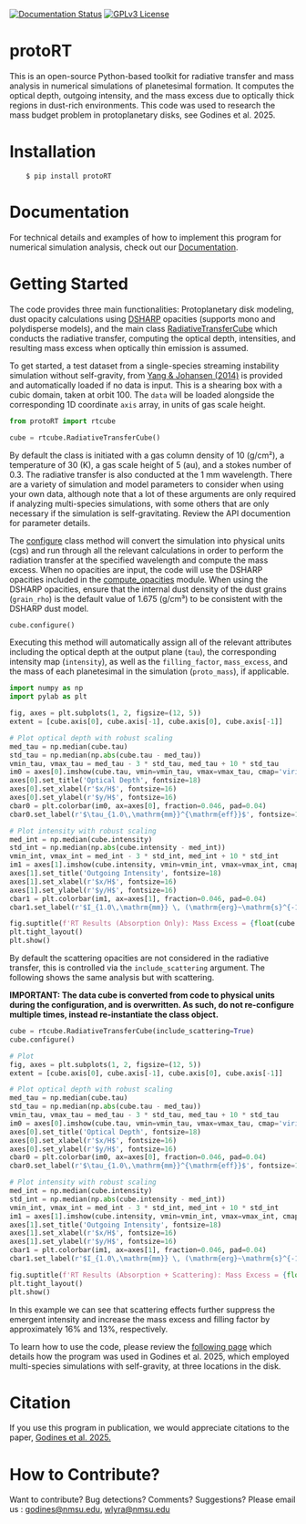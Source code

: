[![Documentation Status](https://readthedocs.org/projects/protort/badge/?version=latest)](https://protort.readthedocs.io/en/latest/)
[![GPLv3 License](https://img.shields.io/badge/License-GPL%20v3-yellow.svg)](https://opensource.org/licenses/LGPL-3.0)

# protoRT

This is an open-source Python-based toolkit for radiative transfer and mass analysis in numerical simulations of planetesimal formation. It computes the optical depth, outgoing intensity, and the mass excess due to optically thick regions in dust-rich environments. This code was used to research the mass budget problem in protoplanetary disks, see Godines et al. 2025.


# Installation

```
    $ pip install protoRT
```


# Documentation

For technical details and examples of how to implement this program for numerical simulation analysis, check out our [Documentation](https://protort.readthedocs.io/en/latest/).


# Getting Started



The code provides three main functionalities: Protoplanetary disk modeling, dust opacity calculations using [DSHARP](https://iopscience.iop.org/article/10.3847/2041-8213/aaf743) opacities (supports mono and polydisperse models), and the main class [RadiativeTransferCube](https://protort.readthedocs.io/en/latest/autoapi/protoRT/rtcube/index.html#protoRT.rtcube.RadiativeTransferCube) which conducts the radiative transfer, computing the optical depth, intensities, and resulting mass excess when optically thin emission is assumed.

To get started, a test dataset from a single-species streaming instability simulation without self-gravity, from [Yang & Johansen (2014)](https://iopscience.iop.org/article/10.1088/0004-637X/792/2/86) is provided and automatically loaded if no data is input. This is a shearing box with a cubic domain, taken at orbit 100. The ``data`` will be loaded alongside the corresponding 1D coordinate ``axis`` array, in units of gas scale height.


```python
from protoRT import rtcube

cube = rtcube.RadiativeTransferCube()
```


By default the class is initiated with a gas column density of 10 (g/cm²), a temperature of 30 (K), a gas scale height of 5 (au), and a stokes number of 0.3. The radiative transfer is also conducted at the 1 mm wavelength. There are a variety of simulation and model parameters to consider when using your own data, although note that a lot of these arguments are only required if analyzing multi-species simulations, with some others that are only necessary if the simulation is self-gravitating. Review the API documention for parameter details. 

The [configure](https://protort.readthedocs.io/en/latest/autoapi/protoRT/rtcube/index.html#id0) class method will convert the simulation into physical units (cgs) and run through all the relevant calculations in order to perform the radiation transfer at the specified wavelength and compute the mass excess. When no opacities are input, the code will use the DSHARP opacities included in the [compute_opacities](https://protort.readthedocs.io/en/latest/autoapi/protoRT/compute_opacities/index.html) module. When using the DSHARP opacities, ensure that the internal dust density of the dust grains (``grain_rho``) is the default value of 1.675 (g/cm³) to be consistent with the DSHARP dust model.

```python
cube.configure()
```

Executing this method will automatically assign all of the relevant attributes including the optical depth at the output plane (``tau``), the corresponding intensity map (``intensity``), as well as the ``filling_factor``, ``mass_excess``, and the mass of each planetesimal in the simulation (``proto_mass``), if applicable.

```python
import numpy as np
import pylab as plt

fig, axes = plt.subplots(1, 2, figsize=(12, 5))
extent = [cube.axis[0], cube.axis[-1], cube.axis[0], cube.axis[-1]]

# Plot optical depth with robust scaling
med_tau = np.median(cube.tau)
std_tau = np.median(np.abs(cube.tau - med_tau))
vmin_tau, vmax_tau = med_tau - 3 * std_tau, med_tau + 10 * std_tau
im0 = axes[0].imshow(cube.tau, vmin=vmin_tau, vmax=vmax_tau, cmap='viridis', extent=extent, origin='lower', aspect='equal')
axes[0].set_title('Optical Depth', fontsize=18)
axes[0].set_xlabel(r'$x/H$', fontsize=16)
axes[0].set_ylabel(r'$y/H$', fontsize=16)
cbar0 = plt.colorbar(im0, ax=axes[0], fraction=0.046, pad=0.04)
cbar0.set_label(r'$\tau_{1.0\,\mathrm{mm}}^{\mathrm{eff}}$', fontsize=14)

# Plot intensity with robust scaling
med_int = np.median(cube.intensity)
std_int = np.median(np.abs(cube.intensity - med_int))
vmin_int, vmax_int = med_int - 3 * std_int, med_int + 10 * std_int
im1 = axes[1].imshow(cube.intensity, vmin=vmin_int, vmax=vmax_int, cmap='inferno', extent=extent, origin='lower', aspect='equal')
axes[1].set_title('Outgoing Intensity', fontsize=18)
axes[1].set_xlabel(r'$x/H$', fontsize=16)
axes[1].set_ylabel(r'$y/H$', fontsize=16)
cbar1 = plt.colorbar(im1, ax=axes[1], fraction=0.046, pad=0.04)
cbar1.set_label(r'$I_{1.0\,\mathrm{mm}} \, (\mathrm{erg}~\mathrm{s}^{-1}~\mathrm{cm}^{-2}~\mathrm{Hz}^{-1}~\mathrm{sr}^{-1})$', fontsize=14)

fig.suptitle(f'RT Results (Absorption Only): Mass Excess = {float(cube.mass_excess):.3f}, Filling Factor = {float(cube.filling_factor):.3f}', fontsize=18)
plt.tight_layout()
plt.show()
```

By default the scattering opacities are not considered in the radiative transfer, this is controlled via the ``include_scattering`` argument. The following shows the same analysis but with scattering. 

**IMPORTANT: The data cube is converted from code to physical units during the configuration, and is overwritten. As such, do not re-configure multiple times, instead re-instantiate the class object.**

```python
cube = rtcube.RadiativeTransferCube(include_scattering=True)
cube.configure() 

# Plot
fig, axes = plt.subplots(1, 2, figsize=(12, 5))
extent = [cube.axis[0], cube.axis[-1], cube.axis[0], cube.axis[-1]]

# Plot optical depth with robust scaling
med_tau = np.median(cube.tau)
std_tau = np.median(np.abs(cube.tau - med_tau))
vmin_tau, vmax_tau = med_tau - 3 * std_tau, med_tau + 10 * std_tau
im0 = axes[0].imshow(cube.tau, vmin=vmin_tau, vmax=vmax_tau, cmap='viridis', extent=extent, origin='lower', aspect='equal')
axes[0].set_title('Optical Depth', fontsize=18)
axes[0].set_xlabel(r'$x/H$', fontsize=16)
axes[0].set_ylabel(r'$y/H$', fontsize=16)
cbar0 = plt.colorbar(im0, ax=axes[0], fraction=0.046, pad=0.04)
cbar0.set_label(r'$\tau_{1.0\,\mathrm{mm}}^{\mathrm{eff}}$', fontsize=14)

# Plot intensity with robust scaling
med_int = np.median(cube.intensity)
std_int = np.median(np.abs(cube.intensity - med_int))
vmin_int, vmax_int = med_int - 3 * std_int, med_int + 10 * std_int
im1 = axes[1].imshow(cube.intensity, vmin=vmin_int, vmax=vmax_int, cmap='inferno', extent=extent, origin='lower', aspect='equal')
axes[1].set_title('Outgoing Intensity', fontsize=18)
axes[1].set_xlabel(r'$x/H$', fontsize=16)
axes[1].set_ylabel(r'$y/H$', fontsize=16)
cbar1 = plt.colorbar(im1, ax=axes[1], fraction=0.046, pad=0.04)
cbar1.set_label(r'$I_{1.0\,\mathrm{mm}} \, (\mathrm{erg}~\mathrm{s}^{-1}~\mathrm{cm}^{-2}~\mathrm{Hz}^{-1}~\mathrm{sr}^{-1})$', fontsize=14)

fig.suptitle(f'RT Results (Absorption + Scattering): Mass Excess = {float(cube.mass_excess):.3f}, Filling Factor = {float(cube.filling_factor):.3f}', fontsize=18)
plt.tight_layout()
plt.show()
```

In this example we can see that scattering effects further suppress the emergent intensity and increase the mass excess and filling factor by approximately 16\% and 13\%, respectively.

To learn how to use the code, please review the [following page](https://protort.readthedocs.io/en/latest/source/Godines%20et%20al%202025.html) which details how the program was used in Godines et al. 2025, which employed multi-species simulations with self-gravity, at three locations in the disk. 


# Citation

If you use this program in publication, we would appreciate citations to the paper, [Godines et al. 2025.](...)

 
# How to Contribute?

Want to contribute? Bug detections? Comments? Suggestions? Please email us : godines@nmsu.edu, wlyra@nmsu.edu